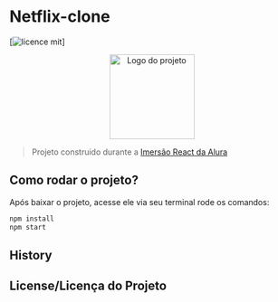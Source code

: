 # Netflix-clone

[![licence mit](https://img.shields.io/badge/licence-MIT-blue.svg)]<!--(https://github.com/imersao-alura/aluraflix/blob/master/LICENSE) -->

<p align="center">
  <img alt="Logo do projeto" width="150px" src="https://www.alura.com.br/assets/img/imersoes/react/imersao-react-logo.1594044142.svg" />
</p>

> Projeto construido durante a [Imersão React da Alura](https://www.alura.com.br/imersao-react/)

## Como rodar o projeto?

Após baixar o projeto, acesse ele via seu terminal rode os comandos:

```sh
npm install
npm start
```

## History

<!-- Da uma olhada na aba [Releases](https://github.com/omariosouto/pokedex/releases) pra acompanhar as alterações feitas no projeto. -->

## License/Licença do Projeto

<!-- [MIT License](./LICENSE) © [Alura](http://alura.com.br/) -->
